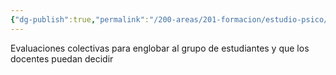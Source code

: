 ```yaml
---
{"dg-publish":true,"permalink":"/200-areas/201-formacion/estudio-psico/evaluacion-psicologica-en-el-area-educativa/","dgPassFrontmatter":true}
---
```


Evaluaciones colectivas para englobar al grupo de estudiantes y que los docentes puedan decidir